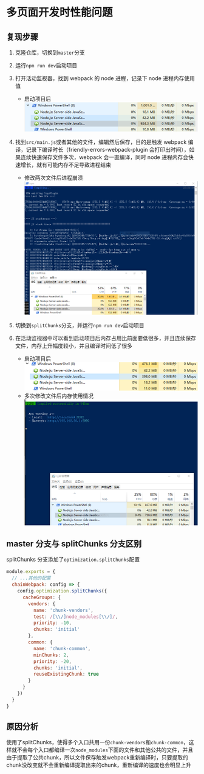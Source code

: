 # 多页面开发时性能问题

## 复现步骤

1. 克隆仓库，切换到`master`分支
2. 运行`npm run dev`启动项目
3. 打开活动监视器，找到 webpack 的 node 进程，记录下 node 进程内存使用值

   - 启动项目后![启动项目后](./screenshots/1.png)

4. 找到`src/main.js`或者其他的文件，编辑然后保存，目的是触发 webpack 编译，记录下编译时长（friendly-errors-webpack-plugin 会打印出时间），如果连续快速保存文件多次，webpack 会一直编译，同时 node 进程内存会快速增长，就有可能内存不足导致进程结束

   - 修改两次文件后进程崩溃![修改两次文件后进程崩溃](./screenshots/2.png)

5. 切换到`splitChunks`分支，并运行`npm run dev`启动项目
6. 在活动监视器中可以看到启动项目后内存占用比前面要低很多，并且连续保存文件，内存上升幅度较小，并且编译时间低了很多
   - 启动项目后![启动项目后](./screenshots/3.png)
   - 多次修改文件后内存使用情况![多次修改文件后内存使用情况](./screenshots/4.png)

## master 分支与 splitChunks 分支区别

splitChunks 分支添加了`optimization.splitChunks`配置

```js
module.exports = {
  // ...其他的配置
  chainWebpack: config => {
    config.optimization.splitChunks({
      cacheGroups: {
        vendors: {
          name: 'chunk-vendors',
          test: /[\\/]node_modules[\\/]/,
          priority: -10,
          chunks: 'initial'
        },
        common: {
          name: 'chunk-common',
          minChunks: 2,
          priority: -20,
          chunks: 'initial',
          reuseExistingChunk: true
        }
      }
    })
  }
}
```

## 原因分析
使用了splitChunks，使得多个入口共用一份`chunk-vendors`和`chunk-common`，这样就不会每个入口都编译一次`node_modules`下面的文件和其他公共的文件，并且由于提取了公共chunk，所以文件保存触发webpack重新编译时，只要提取的chunk没改变就不会重新编译提取出来的chunk，重新编译的速度也会明显上升
